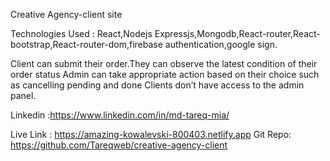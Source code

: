 Creative Agency-client site

Technologies Used : React,Nodejs Expressjs,Mongodb,React-router,React-bootstrap,React-router-dom,firebase authentication,google sign.

Client can submit their order.They can observe the latest condition of their order status
Admin can take appropriate action based on their choice such as cancelling pending and done
Clients don’t have access to the admin panel.

Linkedin :https://www.linkedin.com/in/md-tareq-mia/


Live Link : https://amazing-kowalevski-800403.netlify.app
Git Repo:  https://github.com/Tareqweb/creative-agency-client

